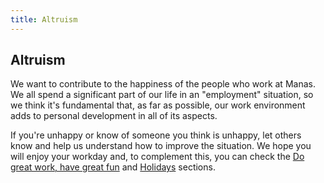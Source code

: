 ```yaml
---
title: Altruism
---
```

## Altruism

We want to contribute to the happiness of the people who work at Manas. We all spend a significant part of our life in an "employment" situation, so we think it's fundamental that, as far as possible, our work environment adds to personal development in all of its aspects.

If you're unhappy or know of someone you think is unhappy, let others know and help us understand how to improve the situation. We hope you will enjoy your workday and, to complement this, you can check the [Do great work, have great fun](../10-do-great-work-have-great-fun/0-do-great-work-have-great-fun.md) and [Holidays](../12-holidays/0-holidays.md) sections.
